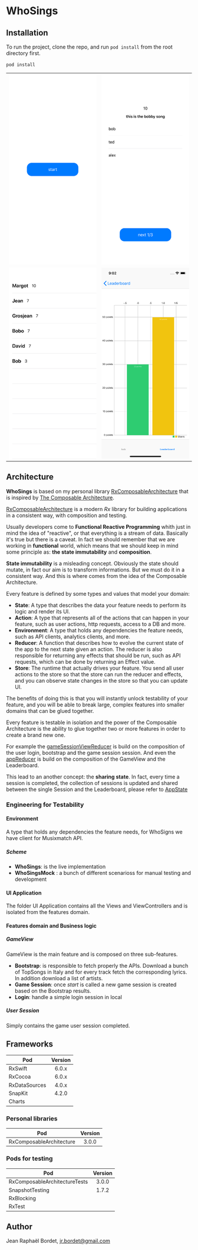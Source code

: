 # WhoSings


## Installation

To run the project, clone the repo, and run `pod install` from the root directory first.

```ruby
pod install
```

<table>
  <tr>
	<td><img src="GameSessionStart.png" width="360px"/></td>
	  <td><img src="GameSessionCard.png" width = 360px></td>
   </tr> 
   <tr>
	  <td><img src="Sessions..png" width = 360px></td>
	  <td><img src="Leaderboard.png" width="360px"/></td>
  </tr>
</table>

## Architecture

__WhoSings__ is based on my personal library [RxComposableArchitecture](https://github.com/jrBordet/RxComposableArchitecture) that is inspired by [The Composable Architecture](https://github.com/pointfreeco/swift-composable-architecture).

[RxComposableArchitecture](https://github.com/jrBordet/RxComposableArchitecture) is a modern _Rx_ library for building applications in a consistent way, with composition and testing.

Usually developers come to __Functional Reactive Programming__ whith just in mind the idea of "reactive", or that everything is a stream of data. Basically it's true but there is a caveat. In fact we should remember that we are working in __functional__ world, which means that we should keep in mind some principle as: __the state immutability__ and __composition__. 

__State immutability__ is a misleading concept. Obviously the state should mutate, in fact our aim is to transform informations. But we must do it in a consistent way. And this is where comes from the idea of the Composable Architecture.


Every feature is defined by some types and values that model your domain:

* __State__: A type that describes the data your feature needs to perform its logic and render its UI.
* __Action__: A type that represents all of the actions that can happen in your feature, such as user actions, http requests, access to a DB and more.
* __Environment__: A type that holds any dependencies the feature needs, such as API clients, analytics clients, and more.
* __Reducer__: A function that describes how to evolve the current state of the app to the next state given an action. The reducer is also responsible for returning any effects that should be run, such as API requests, which can be done by returning an Effect value.
* __Store__: The runtime that actually drives your feature. You send all user actions to the store so that the store can run the reducer and effects, and you can observe state changes in the store so that you can update UI.

The benefits of doing this is that you will instantly unlock testability of your feature, and you will be able to break large, complex features into smaller domains that can be glued together.


Every feature is testable in isolation and the power of the Composable Architecture is the ability to glue together two or more features in order to create a brand new one. 

For example the [gameSessionViewReducer](https://github.com/jrBordet/WhoSings/blob/develop/WhoSings/Features/GameSession/GameViewSession/GameViewSession.swift) is build on the composition of the user login, bootstrap and the game session session. And even the [appReducer](https://github.com/jrBordet/WhoSings/blob/develop/WhoSings/AppWhoSings.swift) is build on the composition of the GameView and the Leaderboard.

This lead to an another concept: the __sharing state__. In fact, every time a session is completed, the collection of  sessions is updated and shared between the single Session and the Leaderboard, please refer to [AppState](https://github.com/jrBordet/WhoSings/blob/develop/WhoSings/AppWhoSings.swift)


### Engineering for Testability

#### Environment

A type that holds any dependencies the feature needs, for WhoSigns we have client for Musixmatch API. 

##### Scheme
* __WhoSings__: is the live implementation
* __WhoSingsMock__	: a bunch of different scenarioss for manual testing and development

#### UI Application

The folder UI Application contains all the Views and ViewControllers and is isolated from the features domain. 

#### Features domain and Business logic

##### GameView

GameView is the main feature and is composed on three sub-features.

* __Bootstrap__: is responsible to fetch properly the APIs. Download a bunch of TopSongs in Italy and for every track fetch the corresponding lyrics. In addition download a list of artists.
* __Game Session__: once _start_ is called a new game session is created based on the Bootstrap results.
* __Login__: handle a simple login session in local


##### User Session
Simply contains the game user session completed.


## Frameworks


| Pod               | Version         
| -------------     |:-------------:| 
| RxSwift           | 6.0.x         |
| RxCocoa           | 6.0.x         |
| RxDataSources     | 4.0.x         |
| SnapKit | 4.2.0|
| Charts |


### Personal libraries


| Pod                       | Version         
| -------------             |:-------------:| 
| RxComposableArchitecture  | 3.0.0         |


### Pods for testing

| Pod                            | Version         
| -------------                  |:-------------:| 
| RxComposableArchitectureTests  | 3.0.0         |
|SnapshotTesting | 1.7.2|
|RxBlocking|
|RxTest|



## Author

Jean Raphaël Bordet, jr.bordet@gmail.com
